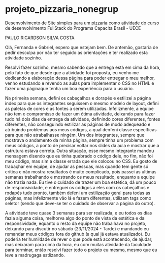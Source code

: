 # projeto_pizzaria_nonegrup
Desenvolvimento de Site simples para um pizzaria como atividade do curso de desenvolvimento FullStack do Programa Capacita Brasil - UECE

PAULO RICARDSON SILVA COSTA

Olá, Fernanda e Gabriel, espero que estejam bem.
De antemão, gostaria de pedir desculpa por não ter seguido as orientações e ter realizado esta atividade sozinho.

Resolvi fazer sozinho, mesmo sabendo que a entrega está em cima da hora, pelo fato de que desde que a atividade foi proposta, eu venho me dedicando a elaboração dessa página para poder entregar o meu melhor, venho estudando e revendo as aulas para implementar o CSS no HTML e fazer uma páginaque tenha um boa experiência para o usuário.

Na primeira semana, defini os cabeçalhos e dorapés e estilizei a página index para que os integrantes seguissem o mesmo modelo de layout, defini as paletas de cores e as fontes a serem utilizadas. Infelizmente, a equipe não tem o compromisso de fazer um ótima atividade, deixando para fazer tudo há dois dias da entrega da atividade, definindo cores diferentes, fontes diferentes, não conseguindo estilizar as páginas de modo adequeado e atribuindo problemas aos meus códigos, a qual denfeni classe específicas para que não atrabalhasse ningém. Um dos integrantes, sempre que mostrava o andamento da minha página, sempre tinha um problema com meus códigos, a ponto de precisar voltar nos slides da aula e mostrar que a estrutura estava correta. Outra situação, esse mesmo integrante mandou mensagem disendo que eu tinha quebrado o código dele, no fim, não foi meu código, mas sim a classe errada que ele colocou no CSS. Eu gosto de trabaçhar em equipe, de ajudar as pessoas, mas quando tem gente só critica e não mostra resultados é muito complicado, pois passei as ultimas semanas trabalhando e mostrando os meus resultado, enquanto a equipe não trazia nada. Eu tive o cuidado de trazer um boa estética, dá um pouco de responsividade, e entreguei os códigos a eles com os cabeçalhos e rodapés tudo pronto, também defeni um estilização geral para todas as páginas, mas infelizmente vão lá e fazem diferentes, utilizam tags como seletor (sendo que deve-se ter o cuidado de observar a página do outro).

A atividade teve quase 3 semanas para ser realizada, e eu todos os dias fazia alguma coisa, melhorva algo do ponto de vista da estética e da responsividade, equanto o resto da equipe não trabalhava no projeto, deixando para discutir no sábado (23/11/2024 - Tarde) e mandando eu remandar meus códigos fora do github (a qual já estava atualizado). Eu poderia ter humildade de rever o que pode está acontecendo, de ajudar, mas deixaram para cima da hora, eu com muitas atividade da faculdade para terminar, então resolvi fazer todo o projeto eu mesmo, mesmo que eu leve a madrugaga estlizando.
